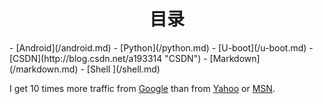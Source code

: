 <h1 align = center>目录</h1>
- [Android](/android.md)
- [Python](/python.md)
- [U-boot](/u-boot.md)
- [CSDN](http://blog.csdn.net/a193314 "CSDN")
- [Markdown](/markdown.md)
- [Shell ](/shell.md)




   
    
I get 10 times more traffic from [Google](http://google.com/ "Google") than from [Yahoo](http://search.yahoo.com/ "Yahoo Search") or [MSN](http://search.msn.com/ "MSN Search").  


